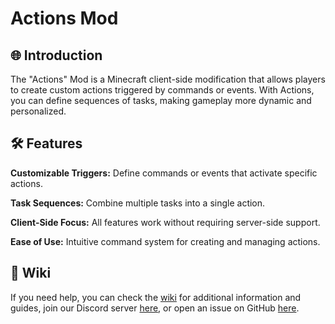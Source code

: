 # Actions Mod

## 🌐 Introduction

The "Actions" Mod is a Minecraft client-side modification that allows players to create custom actions triggered by commands or events. With Actions, you can define sequences of tasks, making gameplay more dynamic and personalized.

## 🛠️ Features

**Customizable Triggers:** Define commands or events that activate specific actions.

**Task Sequences:** Combine multiple tasks into a single action.

**Client-Side Focus:** All features work without requiring server-side support.

**Ease of Use:** Intuitive command system for creating and managing actions.

## 📖 Wiki

If you need help, you can check the [wiki](https://github.com/HenriTom/Actions/wiki) for additional information and guides, join our Discord server [here](https://discord.gg/XdHBJKTvxJ), or open an issue on GitHub [here](https://github.com/HenriTom/Actions/issues/new/choose).

